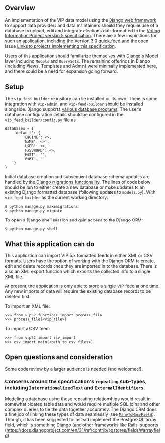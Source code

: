 ## Overview

An implementation of the VIP data model using the [Django web framework](https://docs.djangoproject.com/en/3.2/) to support data providers and data maintainers should they require use of a database to upload, edit and integrate elections data formatted to the [Voting Information Project version 5 specification](https://vip-specification.readthedocs.io/en/release/). There are a few inspirations for such an application, including the Version 3.0 [quick_feed](https://github.com/votinginfoproject/quick_feed) and the open Issue [Links to projects implementing this specification](https://github.com/votinginfoproject/vip-specification/issues/297).

Users of this application should familiarize themselves with [Django's Model layer](https://docs.djangoproject.com/en/3.2/#the-model-layer) including `Models` and `QuerySets`. The remaining offerings in Django (including Views, Templates and Admin) were minimally implemented here, and there could be a need for expansion going forward.

## Setup

The `vip_feed_builder` repository can be installed on its own. There is some integration with `vip-admin`, and `vip-feed-builder` should be installed alongside. Django supports [various database programs](https://docs.djangoproject.com/en/3.2/ref/databases/). The user's database configuration details should be configured in the `vip_feed_builder/config.py` file as

```
databases = {
    'default': {
        'ENGINE': <>,
        'NAME': <>',
        'USER': <>,
        'PASSWORD': <>,
        'HOST': '',
        'PORT': ''
    }
}
```

Initial database creation and subsequent database schema updates are handled by the [Django migrations functionality](https://docs.djangoproject.com/en/3.2/topics/migrations/). The lines of code below should be run to either create a new database or make updates to an existing Django formatted database (following updates to `models.py`). With `vip-feed-builder` as the current working directory:
```
$ python manage.py makemigrations
$ python manage.py migrate
```

To open a Django shell session and gain access to the Django ORM:
```
$ python manage.py shell
```

## What this application can do

This application can import VIP 5.x formatted feeds in either XML or CSV formats. Users have the option of working with the Django ORM to create, edit and delete records once they are imported in to the database. There is also an XML export function which exports the collected info to a single XML file.

At present, the application is only able to store a single VIP feed at one time. Any new imports of data will require the existing database records to be deleted first.

To import an XML file:
```
>>> from vip52.functions import process_file
>>> process_file(<vip_file>)
```

To import a CSV feed:
```
>>> from vip52 import csv_import
>>> csv_import.main(<path_to_csv_files>)
```

## Open questions and consideration

Some code review by a larger audience is needed (and welcomed!).

### Concerns around the specification's `repeating` sub-types, including `InternationalizedText` and `ExternalIdentifiers`.

Modeling a database using these repeating relationships would result in somewhat bloated table data and would require multiple SQL joins and other complex queries to tie the data together accurately. The Django ORM does a fine job of linking these types of data seamlessly (see [`ManyToManyField`](https://docs.djangoproject.com/en/3.2/ref/models/fields/#manytomanyfield)). Though, it has been suggested to instead implement the PostgreSQL array field, which is something Django (and other frameworks like Rails) supports (https://docs.djangoproject.com/en/3.1/ref/contrib/postgres/fields/#arrayfield).

